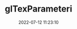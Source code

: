 ---
title: glTexParameteri
permalink: /glsc/glTexParameteri
date: 2022-07-12 11:23:10
tags: [OpenGL,OpenGL SC,OpenGL SC 1.0,OpenGL SC 1.0.1]
keywords: [OpenGL,OpenGL SC,OpenGL SC 1.0,OpenGL SC 1.0.1]
categories: OpenGL
index_img: /img/opengl.jpg
---